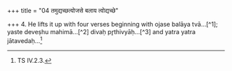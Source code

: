 +++
title = "04 तमुद्यच्छत्योजसे बलाय त्वोद्यच्छे"

+++
4. He lifts it up with four verses beginning with ojase balāya tvā...[^1]; yaste deveṣhu mahimā...[^2] divaḥ pr̥thivyāḥ...[^3] and yatra yatra jātavedaḥ...[^4]   


[^1-3]: TB I.2.1.21-22.  

[^4]: TS IV.2.3.  
